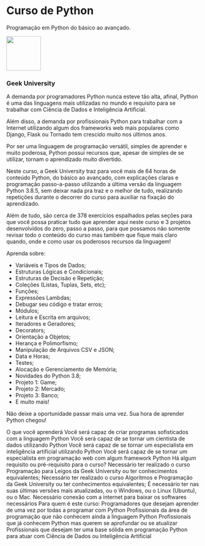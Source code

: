 # Curso de Python

Programação em Python do básico ao avançado.

<div >
  <img height="90em"src="https://img-b.udemycdn.com/user/200_H/40434116_9c82_2.jpg"/> <h3>Geek University </h3>
</div>

A demanda por programadores Python nunca esteve tão alta, afinal, Python é uma das linguagens mais utilizadas no mundo e requisito para se trabalhar com Ciência de Dados e Inteligência Artificial.

Além disso, a demanda por profissionais Python para trabalhar com a Internet utilizando algum dos frameworks web mais populares como Django, Flask ou Tornado tem crescido muito nos últimos anos.

Por ser uma linguagem de programação versátil, simples de aprender e muito poderosa, Python possui recursos que, apesar de simples de se utilizar, tornam o aprendizado muito divertido.

Neste curso, a Geek University traz para você mais de 64 horas de conteúdo Python, do básico ao avançado, com explicações claras e programação passo-a-passo utilizando a última versão da linguagem Python 3.8.5, sem deixar nada pra traz e o melhor de tudo, realizando repetições durante o decorrer do curso para auxiliar na fixação do aprendizado.

Além de tudo, são cerca de 378 exercícios espalhados pelas seções para que você possa praticar tudo que aprender aqui neste curso e
3 projetos desenvolvidos do zero, passo a passo, para que possamos não somente revisar todo o conteúdo do curso mas também que fique
mais claro quando, onde e como usar os poderosos recursos da linguagem!

Aprenda sobre:

- Variáveis e Tipos de Dados;
- Estruturas Lógicas e Condicionais;
- Estruturas de Decisão e Repetição;
- Coleções (Listas, Tuplas, Sets, etc);
- Funções;
- Expressões Lambdas;
- Debugar seu código e tratar erros;
- Módulos;
- Leitura e Escrita em arquivos;
- Iteradores e Geradores;
- Decorators;
- Orientação a Objetos;
- Herança e Polimorfismo;
- Manipulação de Arquivos CSV e JSON;
- Data e Horas;
- Testes;
- Alocação e Gerenciamento de Memória;
- Novidades do Python 3.8;
- Projeto 1: Game;
- Projeto 2: Mercado;
- Projeto 3: Banco;
- E muito mais!

Não deixe a oportunidade passar mais uma vez. Sua hora de aprender Python chegou!

O que você aprenderá
Você será capaz de criar programas sofisticados com a linguagem Python
Você será capaz de se tornar um cientista de dados utilizando Python
Você será capaz de se tornar um especialista em inteligência artificial utilizando Python
Você será capaz de se tornar um especialista em programação web com algum framework Python
Há algum requisito ou pré-requisito para o curso?
Necessário ter realizado o curso Programação para Leigos da Geek University ou ter conhecimentos equivalentes;
Necessário ter realizado o curso Algoritmos e Programação da Geek University ou ter conhecimentos equivalentes;
É necessário ter nas suas últimas versões mais atualizadas, ou o Windows, ou o Linux (Ubuntu), ou o Mac.
Necessário conexão com a internet para baixar os softwares necessários
Para quem é este curso:
Programadores que desejam aprender de uma vez por todas a programar com Python
Profissionais da área de programação que não conhecem ainda a linguagem Python
Profissionais que já conhecem Python mas querem se aprofundar ou se atualizar
Profissionais que desejam ter uma base sólida em programação Python para atuar com Ciência de Dados ou Inteligência Artificial
